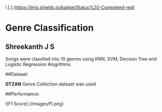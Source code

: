 !.[.].(https://img.shields.io/badge/Status%20-Completed-red)

# Genre Classification
## Shreekanth J S

Songs were classfied into 10 genres using KNN, SVM, Decsion Tree and Logistic Regression Alogrithms.

##Dataset:

**GTZAN** Genre Collection dataset was used.

##Performance:

![F1 Score] (/images/f1.png)



